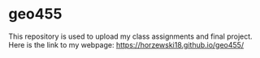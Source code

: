 # geo455

This repository is used to upload my class assignments and final project.
Here is the link to my webpage: https://horzewski18.github.io/geo455/
